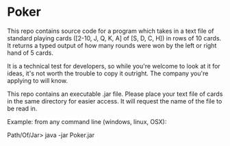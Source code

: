 # Poker

This repo contains source code for a program which takes in a text file of standard playing cards ([2-10, J, Q, K, A] of [S, D, C, H]) in rows of 10 cards.
It returns a typed output of how many rounds were won by the left or right hand of 5 cards.

It is a technical test for developers, so while you're welcome to look at it for ideas, it's not worth the trouble to copy it outright.
The company you're applying to will know.

This repo contains an executable .jar file. Please place your text file of cards in the same directory for easier access.
It will request the name of the file to be read in.

Example: from any command line (windows, linux, OSX):

Path/Of/Jar> java -jar Poker.jar
